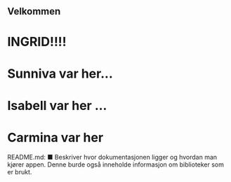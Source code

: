 ## Velkommen 
# INGRID!!!!
# Sunniva var her...
# Isabell var her ...




# Carmina var her 

README.md:
■ Beskriver hvor dokumentasjonen ligger og hvordan man kjører
appen. Denne burde også inneholde informasjon om biblioteker
som er brukt.
